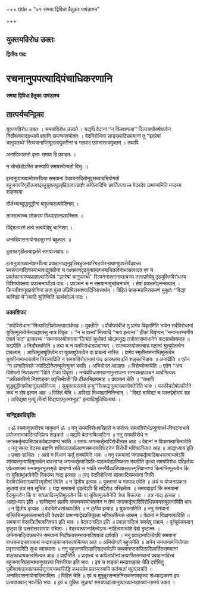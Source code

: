 +++
title = "०१ समया द्विविधा हैतुकाः पाषंडाश्च"

+++


## युक्तयविरोध उक्तः

**द्वितीयः पादः**

# **रचनानुपपत्यादिपंचाधिकरणानि**

**समया द्विविधा हैतुकाः पाषंडाश्च**

## **तात्पर्यचन्द्रिका**

युक्तयविरोध उक्तः । समयाविरोध उच्यते । यद्यपि वेदानां ‘‘न विलक्षणत्वा’’ दित्यत्रापौरुषेयत्वेन निर्दोषत्वमाद्याध्याये ब्रह्मणि समन्वयश्चोक्तः । वेदविरोधिनां साङ्ख्यादिसमयानां तु ‘‘इतरेषां चानुपलब्धे’’रित्यत्रानाप्तिमूलत्वयुक्तीनां च गतपाद एवाभासत्वमुक्तम् । तथापि

अनादिकालतो वृत्ताः समया हि प्रवाहतः ।

न चोच्छेदोऽस्ति कस्यापि समयस्येत्यतो विभुः ॥

इत्यनुव्याख्यानोक्तरीत्या समयानां वेदवदनादितोनुवृत्तत्वादभियोगतो बहुजनपरिगृहीतत्वाद्बहुयुक्तयुपबृंहितत्वात्प्राज्ञैः कपिलादिभिः प्रवर्तितत्वाच्च वेदवदेव प्रामाण्यमिति मन्दस्य शङ्कायां

दौर्लभ्याच्छुद्धबुद्धीनां बाहुल्यादल्पवेदिनाम् ।

तामसत्वाच्च लोकस्य मिथ्याज्ञानप्रसक्तितः ॥

विद्वेषात्परमे तत्वे तत्ववेदिषु चानिशम् ।

अनादिवासनायोगादसुराणां बहुत्वतः ॥

दुराग्रहगृहीतत्वाद्वर्तंते समयाःसदाद ॥

इत्यनुव्याख्यानोक्तरीत्या प्रवाहानाद्यनुवृत्तिबहुजनपरिग्रहयोरन्यथाप्युपपत्तेर्वेदवच्च स्वरूपानादित्वस्याभावाद्युक्तीनां च वक्ष्यमाणदृढयुक्तयागमबाधितत्वेनाभासत्वादत एव च प्रवर्तकानामप्यप्राज्ञात्वादित्येवं ‘‘इतरेषां चानुपलब्धे’’ रित्यनेनोक्तानाप्तत्वस्य तत्तत्प्रमेयेषु दृढयुक्तिविरोधस्य विशिष्योक्तया प्रपञ्चनार्थोऽयं पादः । प्रपञ्चनं च न समयानामुच्छेदनार्थम् । तेषां प्रवाहतोऽनन्तत्वात् । किन्त्वीशानुग्रहयोगिनां सतां पुंसां तन्निमित्तसंशयादिनिरासार्थम् । विहितं चासन्मतनिराकरणं मुमुक्षोः ‘‘विद्यां चाविद्यां चे’’त्यादि श्रुतिष्विति सार्थकोऽयं पादः ।

### **प्रकाशिका**

‘‘सर्वविरोधाना’’मित्यादिटीकोक्तपादार्थमाह ॥ युक्तीति ॥ पौर्वापर्यबीजं तु प्रागेव विवृतमिति भावेन सर्वविरोधानां युक्तिमूलत्वेनेत्याद्यंशस्तु नात्र विवृतः । ‘‘न च वाच्य’’मित्यादि ‘‘भाव इत्यन्त’’ टीकां विवृण्वन् ‘‘नन्वनारम्भणीय एवायं पाद’’ इत्यारभ्य ‘‘समन्वयस्योक्तत्वा’’दित्यंतं सुधोक्तं चोद्यमनूद्य तत्रोक्तसमाधानेन पादसार्थक्यमाह ॥ यद्यपीति ॥ निर्दोषत्वमिति ॥ तथा च न मतविरोधादप्रामाण्यम् । समन्वयस्योक्तत्वान्न मतानां श्रुत्युपेतत्वेन प्राबल्यम् । आप्तिमूलश्रुतित्वेन वा युक्तयुपेतत्वेन वा प्राबल्यं नास्ति । प्रागेव स्मृतीनामनाप्तिमूलत्वेन युक्तीनामाभासत्वेन निरासादिति न समयाविरोधायायं पाद आरब्धव्य इति शङ्काभिप्रायः ॥ अनादीति ॥ एतेन ‘‘न ह्यनादिकाले’’त्यादिटीकैतन्मूलेत्युक्तं भवति । अभियोगत आग्रहतः ॥ विशेष्योक्तयेति ॥ एतेन ‘‘अत्र विशेषतो निराकरणा’’दिति टीका विवृता । नन्वेवंविधसमयानामुत्सादना सम्भवात्प्रपञ्चनं व्यर्थमित्यतः ‘‘अधिकारिणो निश्शङ्का प्रवृत्तिर्भवती’’ति टीकाभिप्रायमाह ॥ प्रपञ्चनं चेति ॥ ‘‘तथापि शुद्धबुद्धीनामीशानुग्रहयोगिनाम् । सुयुक्तयस्तमो हन्यु’’रित्याद्यनुव्याख्यानोक्तेरिति भावः । परकीयदोषोत्कीर्तने कथं न दोष इत्यत आह ॥ विहितं चेति ॥ अविद्यां मिथ्याज्ञानिनिन्दाम् । ‘‘विद्यां चाविद्यां च यस्तद्वेदोभयं सह । अविद्यया मृत्युं तीर्त्वा विद्ययाऽमृतमश्नुत’’ इत्यादिश्रुतिष्वित्यर्थः ।

### **चन्द्रिकाविवृतिः**

॥ ॐ रचनानुपपत्तेश्च नानुमानं ॐ ॥ ननु समयविरोधपरिहारो न कर्तव्यः समयविरोधेऽप्युक्तार्थ-विघटनाभावे प्रयोजनाभावादित्यभिप्रेत्य शङ्कते ॥ यद्यपि वेदानामित्यादिना ॥ ननु समयविरोधे न जगत्कर्तृत्वप्रतिपादकवेदप्रामाण्यं भवति ॥ समयः जगत्कर्तृत्वविरोधीत्यत आह ॥ वेदानां न विाक्षणत्वादित्यत्रेति ॥ ननु समयः वेदस्य ब्रह्मणि शक्तितात्पर्यलक्षणसमन्वयविघटनेन विरोधी भविष्यतीत्यत आह ॥ आद्याध्याय इति ॥ उक्तः साधितः । अतो न विधानं कर्तुं शक्यमिति भावः ॥ ननु समयानां जगत्कर्तृत्वादिबाधकत्वाभावेऽपि सांख्यस्मृत्यादिमूलत्वेन बावत्त्वाज् जगत्कर्तृत्वादिप्रति-पादकवेदप्रतिपक्षता भवतीति कृत्वा समयविरोधः परिहर्तव्य एवेत्याशंक्य समयमूलभूतस्मृतेः प्रामाण्ये सति स भवति समयैर्वेदप्रतिपक्षस्तत्स्मृतिप्रामाण्यं किमाप्तिमूलत्वेन किं वा युक्तिमूलत्वेनेति विकल्प्य नाद्य इत्याह ॥ (पा) वेदविरोधिनां सांख्यादिसमयानां त्विति वेदविरोधिसांख्यादिस्मृतीनां त्विति ॥ न द्वितीय इत्याह ॥ युक्तानां च गतपाद एवेति ॥ अयं च योजनाप्रकारः सुधायां तत्र तत्र सूचितः ॥ यद्वा समयानां दृढत्वेऽपि हि तद्विरोधः परिहर्तव्यः ॥ समयदार्ढ्यं किं समयानां वेदमूलत्वेन किं वा सांख्यादिस्मृतिमूलत्वेन किं वा युक्तिमूलत्वेनेति त्रेधा विकल्पाः । तत्र नाद्य इत्याह । आद्याध्याय इति ॥ सर्ववेदानां ब्रह्मणि समन्वयस्योक्तत्वेन न तेषां जगत्कर्तृत्वादिविरोधिसमयसमूलत्वमिति भावः ॥ न द्वितीय इत्याह ॥ वेदविरोधसांख्यादीति ॥ न तृतीय इत्याह ॥ युक्तानामिति ॥ ननु समयानां यत्किंचिन्मूलकत्वाभावेऽपि वेदवदेव प्रामाण्याद्वेदप्रतिकूाता भविष्यतीत्यत उक्तम् ॥ वेदानां न विाक्षणत्वादिति ॥ समयानां वेदवन्निर्दोषत्वनिश्चय इति भावः ॥ वेदवदनादित इति ॥ प्रवाहानादित्वं समयेषु ग्राह्यम् । पूर्वपूर्वसमयान् दृष्ट्वा हि उत्तरोत्तरसमया रचिताः । वेदस्वरूपानादित्त्वेऽप्य-नादित्वमात्रांशे वेदो दृष्टान्तः । अनेनानादित्वकथनेन समयानां निर्दोषत्वसम्भावनाविषयत्वं दर्शयति । ननु प्रवाहानादित्त्वेऽपि समयानां बाधकसद्भावात्कथं मन्दाशङ्काजनकत्वमित्यत आह ॥ अभियोगतो बहुजनेति ॥ अनेन समयानामभियोगतः प्रवृत्तत्वादिति सुधा व्याख्याता ॥ ननु बहुजनपरिग्रहादिसद्भावेऽपि कथमनाप्तकपिलादिप्रवर्तितसमयानां शङ्काधायकत्वमित्यत आह ॥ प्राज्ञैरिति ॥ प्राज्ञत्त्वं च कपिलादीनां तत्प्रणीतसमयानां प्रवाहानादित्त्वं बहुजनपरिग्रहान्यथानुपपत्त्या निश्चीयत इति भावः । इयं च शङ्का मन्दाशङ्का चेति दर्शयितुं पूर्वोक्तशङ्काप्रापकहेतूनामन्यथासिद्धिं कथयन्नेव प्रपञ्चस्यापि कर्तव्यतां व्युत्पादयति ॥ अनादिवासनायोगादित्यादिना ॥ विहितं चेति ॥ एवं च मुमुक्षुरसन्मतनिराकरणमकृत्वा संध्याद्यकरण इव प्रत्यवायवान् भवतीति भावः ॥ इयं च युक्तिः सुधायां समयपादांत्यानुव्याख्यानव्याख्यानसमये उक्ता ।

